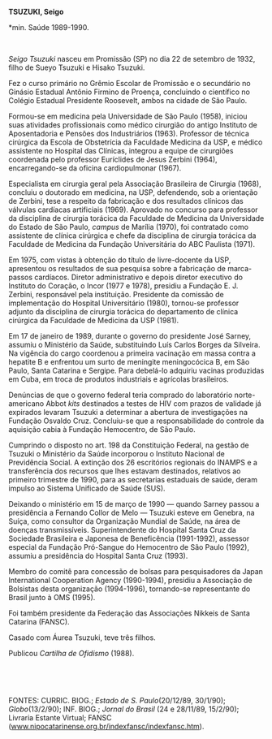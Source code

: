 **TSUZUKI, Seigo**

\*min. Saúde 1989-1990.

 

*Seigo Tsuzuki* nasceu em Promissão (SP) no dia 22 de setembro de 1932,
filho de Sueyo Tsuzuki e Hisako Tsuzuki.

Fez o curso primário no Grêmio Escolar de Promissão e o secundário no
Ginásio Estadual Antônio Firmino de Proença, concluindo o científico no
Colégio Estadual Presidente Roosevelt, ambos na cidade de São Paulo.

Formou-se em medicina pela Universidade de São Paulo (1958), iniciou
suas atividades profissionais como médico cirurgião do antigo Instituto
de Aposentadoria e Pensões dos Industriários (1963). Professor de
técnica cirúrgica da Escola de Obstetrícia da Faculdade Medicina da USP,
e médico assistente no Hospital das Clínicas, integrou a equipe de
cirurgiões coordenada pelo professor Euríclides de Jesus Zerbini (1964),
encarregando-se da oficina cardiopulmonar (1967).

Especialista em cirurgia geral pela Associação Brasileira de Cirurgia
(1968), concluiu o doutorado em medicina, na USP, defendendo, sob a
orientação de Zerbini, tese a respeito da fabricação e dos resultados
clínicos das válvulas cardíacas artificiais (1969). Aprovado no concurso
para professor da disciplina de cirurgia torácica da Faculdade de
Medicina da Universidade do Estado de São Paulo, *campus* de Marília
(1970), foi contratado como assistente de clínica cirúrgica e chefe da
disciplina de cirurgia torácica da Faculdade de Medicina da Fundação
Universitária do ABC Paulista (1971).

Em 1975, com vistas à obtenção do título de livre-docente da USP,
apresentou os resultados de sua pesquisa sobre a fabricação de
marca-passos cardíacos. Diretor administrativo e depois diretor
executivo do Instituto do Coração, o Incor (1977 e 1978), presidiu a
Fundação E. J. Zerbini, responsável pela instituição. Presidente da
comissão de implementação do Hospital Universitário (1980), tornou-se
professor adjunto da disciplina de cirurgia torácica do departamento de
clínica cirúrgica da Faculdade de Medicina da USP (1981).

Em 17 de janeiro de 1989, durante o governo do presidente José Sarney,
assumiu o Ministério da Saúde, substituindo Luís Carlos Borges da
Silveira. Na vigência do cargo coordenou a primeira vacinação em massa
contra a hepatite B e enfrentou um surto de meningite meningocócica B,
em São Paulo, Santa Catarina e Sergipe. Para debelá-lo adquiriu vacinas
produzidas em Cuba, em troca de produtos industriais e agrícolas
brasileiros.

Denúncias de que o governo federal teria comprado do laboratório
norte-americano Abbot *kits* destinados a testes de HIV com prazos de
validade já expirados levaram Tsuzuki a determinar a abertura de
investigações na Fundação Osvaldo Cruz. Concluiu-se que a
responsabilidade do controle da aquisição cabia à Fundação Hemocentro,
de São Paulo.

Cumprindo o disposto no art. 198 da Constituição Federal, na gestão de
Tsuzuki o Ministério da Saúde incorporou o Instituto Nacional de
Previdência Social. A extinção dos 26 escritórios regionais do INAMPS e
a transferência dos recursos que lhes estavam destinados, relativos ao
primeiro trimestre de 1990, para as secretarias estaduais de saúde,
deram impulso ao Sistema Unificado de Saúde (SUS).

Deixando o ministério em 15 de março de 1990 — quando Sarney passou a
presidência a Fernando Collor de Melo — Tsuzuki esteve em Genebra, na
Suíça, como consultor da Organização Mundial de Saúde, na área de
doenças transmissíveis. Superintendente do Hospital Santa Cruz da
Sociedade Brasileira e Japonesa de Beneficência (1991-1992), assessor
especial da Fundação Pró-Sangue do Hemocentro de São Paulo (1992),
assumiu a presidência do Hospital Santa Cruz (1993).

Membro do comitê para concessão de bolsas para pesquisadores da Japan
International Cooperation Agency (1990-1994), presidiu a Associação de
Bolsistas desta organização (1994-1996), tornando-se representante do
Brasil junto à OMS (1995).

Foi também presidente da Federação das Associações Nikkeis de Santa
Catarina (FANSC).

Casado com Áurea Tsuzuki, teve três filhos.

Publicou *Cartilha de Ofidismo* (1988). 

 

 

FONTES: CURRIC. BIOG.; *Estado de S. Paulo*(20/12/89, 30/1/90);
*Globo*(13/2/90); INF. BIOG.; *Jornal do Brasil* (24 e 28/11/89,
15/2/90); Livraria Estante Virtual; FANSC
(www.nipocatarinense.org.br/indexfansc/indexfansc.htm).
